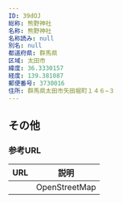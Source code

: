 ```yaml
---
ID: 39dOJ
総称: 熊野神社
名称: 熊野神社
名称読み: null
別名: null
都道府県: 群馬県
区域: 太田市
緯度: 36.3330157
経度: 139.381087
郵便番号: 3730016
住所: 群馬県太田市矢田堀町１４６−３
---
```


## その他

### 参考URL

| URL | 説明          |
| --- | ------------- |
|     | OpenStreetMap |
